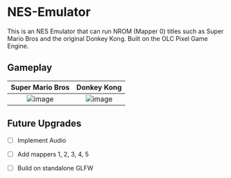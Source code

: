 # NES-Emulator

This is an NES Emulator that can run NROM (Mapper 0) titles such as Super Mario Bros and the original Donkey Kong. Built on the OLC Pixel Game Engine.

## Gameplay
Super Mario Bros                                                                                            |  Donkey Kong
:----------------------------------------------------------------------------------------------------------:|:-----------------------------------------------------------------------------------------------------------:
![image](https://github.com/sanjeev2001/NES-Emulator/assets/35245440/d811b1ed-6657-43ce-8598-6c73d26fdd9b)  |  ![image](https://github.com/sanjeev2001/NES-Emulator/assets/35245440/62a3c4c7-1785-44a4-a223-ab1b4cfce926)

## Future Upgrades
- [ ] Implement Audio
- [ ] Add mappers 1, 2, 3, 4, 5
- [ ] Build on standalone GLFW

